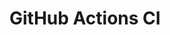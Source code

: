 # GitHub Actions CI





























































































































































































































































































































































































































































































































































































































































































































































































































































































































































































































































































































































































































































































































































































































































































































































































































































































































































